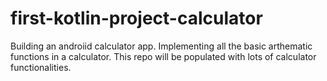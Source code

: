 # first-kotlin-project-calculator
Building an androiid calculator app.
Implementing all the basic arthematic functions in a calculator.
This repo will be populated with lots of calculator functionalities.
